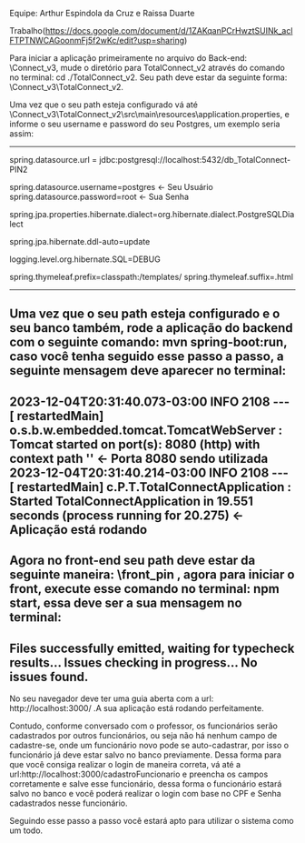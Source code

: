 Equipe: Arthur Espindola da Cruz e Raissa Duarte

Trabalho(https://docs.google.com/document/d/1ZAKqanPCrHwztSUINk_aclFTPTNWCAGoonmFj5f2wKc/edit?usp=sharing)

Para iniciar a aplicação primeiramente no arquivo do Back-end: \Connect_v3, mude o diretório para TotalConnect_v2 através do comando no terminal: cd ./TotalConnect_v2. Seu path deve estar da seguinte forma:
\Connect_v3\TotalConnect_v2.

Uma vez que o seu path esteja configurado vá até \Connect_v3\TotalConnect_v2\src\main\resources\application.properties, e informe o seu username e password do seu Postgres, um exemplo seria assim:

-----------------------------------------------------------------------------------
spring.datasource.url = jdbc:postgresql://localhost:5432/db_TotalConnect-PIN2

spring.datasource.username=postgres <- Seu Usuário
spring.datasource.password=root <- Sua Senha

spring.jpa.properties.hibernate.dialect=org.hibernate.dialect.PostgreSQLDialect

spring.jpa.hibernate.ddl-auto=update

logging.level.org.hibernate.SQL=DEBUG

spring.thymeleaf.prefix=classpath:/templates/
spring.thymeleaf.suffix=.html

-----------------------------------------------------------------------------------

Uma vez que o seu path esteja configurado e o seu banco também, rode a aplicação do backend com o seguinte comando: mvn spring-boot:run, caso você tenha seguido esse passo a passo, a seguinte mensagem deve aparecer no terminal: 
-----------------------------------------------------------------------------------
2023-12-04T20:31:40.073-03:00  INFO 2108 --- [  restartedMain] o.s.b.w.embedded.tomcat.TomcatWebServer  : Tomcat started on port(s): 8080 (http) with context path '' <- Porta 8080 sendo utilizada
2023-12-04T20:31:40.214-03:00  INFO 2108 --- [  restartedMain] c.P.T.TotalConnectApplication            : Started TotalConnectApplication in 19.551 seconds (process running for 20.275) <- Aplicação está rodando
-----------------------------------------------------------------------------------

Agora no front-end seu path deve estar da seguinte maneira: \front_pin , agora para iniciar o front, execute esse comando no terminal: npm start, essa deve ser a sua mensagem no terminal: 
------------------------------------------------------------------------------------
Files successfully emitted, waiting for typecheck results...
Issues checking in progress...
No issues found.
------------------------------------------------------------------------------------

No seu navegador deve ter uma guia aberta com a url: http://localhost:3000/ .A sua aplicação está rodando perfeitamente.

Contudo, conforme conversado com o professor, os funcionários serão cadastrados por outros funcionários, ou seja não há nenhum campo de cadastre-se, onde um funcionário novo pode se auto-cadastrar, por isso o funcionário já deve estar salvo no banco previamente. Dessa forma para que você consiga realizar o login de maneira correta, vá até a url:http://localhost:3000/cadastroFuncionario e preencha os campos corretamente e salve esse funcionário, dessa forma o funcionário estará salvo no banco e você poderá realizar o login com base no CPF e Senha cadastrados nesse funcionário.

Seguindo esse passo a passo você estará apto para utilizar o sistema como um todo.